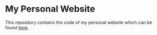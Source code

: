# My Personal Website

This repository contains the code of my personal website which can be found [here](https://graimbault.vercel.app/).